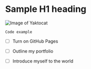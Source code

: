# Sample H1 heading

![Image of Yaktocat](https://octodex.github.com/images/yaktocat.png)

```
Code example
```

- [ ] Turn on GitHub Pages
- [ ] Outline my portfolio
- [ ] Introduce myself to the world

